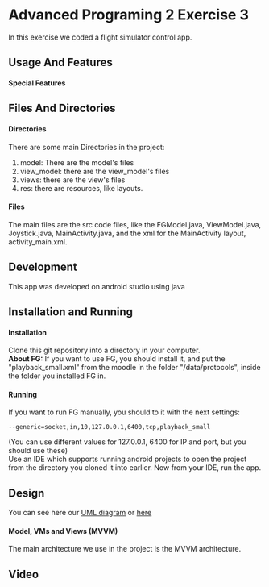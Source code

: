 # Advanced Programing 2 Exercise 3
In this exercise we coded a flight simulator control app.

## Usage And Features

#### Special Features ####


## Files And Directories
#### Directories
There are some main Directories in the project:  
1. model: There are the model's files
2. view_model: there are the view_model's files
3. views: there are the view's files
4. res: there are resources, like layouts.
#### Files
The main files are the src code files, like the FGModel.java,  ViewModel.java,  Joystick.java, MainActivity.java, and the xml for the MainActivity layout, activity_main.xml.

## Development
This app was developed on android studio using java


## Installation and Running
#### Installation
Clone this git repository into a directory in your computer.  
**About FG:** If you want to use FG, you should install it, and put the "playback_small.xml" from the moodle in the folder "/data/protocols", inside the folder you installed FG in.
#### Running
If you want to run FG manually, you should to it with the next settings:
```
--generic=socket,in,10,127.0.0.1,6400,tcp,playback_small
```
(You can use different values for 127.0.0.1, 6400 for IP and port, but you should use these)  
Use an IDE which supports running android projects to open the project from the directory you cloned it into earlier. Now from your IDE, run the app.  

## Design
You can see here our [UML diagram](https://online.visual-paradigm.com/community/share/ap2-ex3-vpd-lkr0hgjxp) or [here](https://online.visual-paradigm.com/app/diagrams/#G18e4zO-XyvWYFPzMT15UmFuwRWdz7XwK_)
#### Model, VMs and Views (MVVM)
The main architecture we use in the project is the MVVM architecture.



## Video
